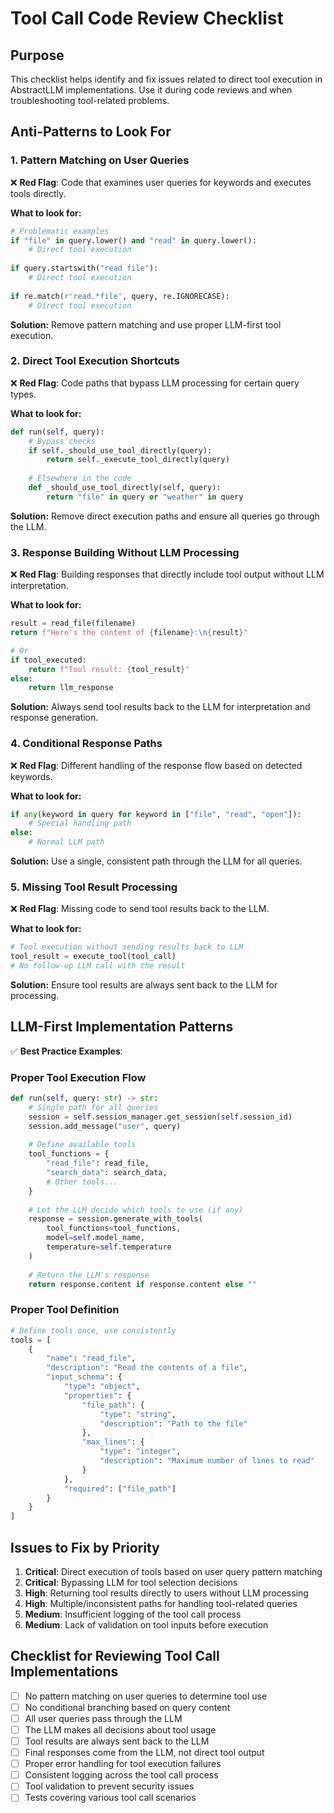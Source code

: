 # Tool Call Code Review Checklist

## Purpose

This checklist helps identify and fix issues related to direct tool execution in AbstractLLM implementations. Use it during code reviews and when troubleshooting tool-related problems.

## Anti-Patterns to Look For

### 1. Pattern Matching on User Queries

❌ **Red Flag**: Code that examines user queries for keywords and executes tools directly.

**What to look for:**
```python
# Problematic examples
if "file" in query.lower() and "read" in query.lower():
    # Direct tool execution
    
if query.startswith("read file"):
    # Direct tool execution
    
if re.match(r'read.*file', query, re.IGNORECASE):
    # Direct tool execution
```

**Solution:**
Remove pattern matching and use proper LLM-first tool execution.

### 2. Direct Tool Execution Shortcuts

❌ **Red Flag**: Code paths that bypass LLM processing for certain query types.

**What to look for:**
```python
def run(self, query):
    # Bypass checks
    if self._should_use_tool_directly(query):
        return self._execute_tool_directly(query)
    
    # Elsewhere in the code
    def _should_use_tool_directly(self, query):
        return "file" in query or "weather" in query
```

**Solution:**
Remove direct execution paths and ensure all queries go through the LLM.

### 3. Response Building Without LLM Processing

❌ **Red Flag**: Building responses that directly include tool output without LLM interpretation.

**What to look for:**
```python
result = read_file(filename)
return f"Here's the content of {filename}:\n{result}"

# Or
if tool_executed:
    return f"Tool result: {tool_result}"
else:
    return llm_response
```

**Solution:**
Always send tool results back to the LLM for interpretation and response generation.

### 4. Conditional Response Paths

❌ **Red Flag**: Different handling of the response flow based on detected keywords.

**What to look for:**
```python
if any(keyword in query for keyword in ["file", "read", "open"]):
    # Special handling path
else:
    # Normal LLM path
```

**Solution:**
Use a single, consistent path through the LLM for all queries.

### 5. Missing Tool Result Processing

❌ **Red Flag**: Missing code to send tool results back to the LLM.

**What to look for:**
```python
# Tool execution without sending results back to LLM
tool_result = execute_tool(tool_call)
# No follow-up LLM call with the result
```

**Solution:**
Ensure tool results are always sent back to the LLM for processing.

## LLM-First Implementation Patterns

✅ **Best Practice Examples**:

### Proper Tool Execution Flow

```python
def run(self, query: str) -> str:
    # Single path for all queries
    session = self.session_manager.get_session(self.session_id)
    session.add_message("user", query)
    
    # Define available tools
    tool_functions = {
        "read_file": read_file,
        "search_data": search_data,
        # Other tools...
    }
    
    # Let the LLM decide which tools to use (if any)
    response = session.generate_with_tools(
        tool_functions=tool_functions,
        model=self.model_name,
        temperature=self.temperature
    )
    
    # Return the LLM's response
    return response.content if response.content else ""
```

### Proper Tool Definition

```python
# Define tools once, use consistently
tools = [
    {
        "name": "read_file",
        "description": "Read the contents of a file",
        "input_schema": {
            "type": "object",
            "properties": {
                "file_path": {
                    "type": "string",
                    "description": "Path to the file"
                },
                "max_lines": {
                    "type": "integer",
                    "description": "Maximum number of lines to read"
                }
            },
            "required": ["file_path"]
        }
    }
]
```

## Issues to Fix by Priority

1. **Critical**: Direct execution of tools based on user query pattern matching
2. **Critical**: Bypassing LLM for tool selection decisions
3. **High**: Returning tool results directly to users without LLM processing
4. **High**: Multiple/inconsistent paths for handling tool-related queries
5. **Medium**: Insufficient logging of the tool call process
6. **Medium**: Lack of validation on tool inputs before execution

## Checklist for Reviewing Tool Call Implementations

- [ ] No pattern matching on user queries to determine tool use
- [ ] No conditional branching based on query content
- [ ] All user queries pass through the LLM
- [ ] The LLM makes all decisions about tool usage
- [ ] Tool results are always sent back to the LLM
- [ ] Final responses come from the LLM, not direct tool output
- [ ] Proper error handling for tool execution failures
- [ ] Consistent logging across the tool call process
- [ ] Tool validation to prevent security issues
- [ ] Tests covering various tool call scenarios 